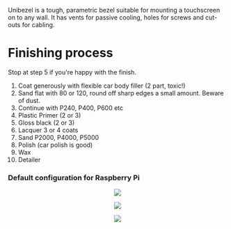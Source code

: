 Unibezel is a tough, parametric bezel suitable for mounting a touchscreen on to
any wall. It has vents for passive cooling, holes for screws and cut-outs for
cabling.

# Finishing process

Stop at step 5 if you're happy with the finish.

1. Coat generously with flexible car body filler (2 part, toxic!)
1. Sand flat with 80 or 120, round off sharp edges a small amount. Beware of dust.
1. Continue with P240, P400, P600 etc
1. Plastic Primer (2 or 3)
1. Gloss black (2 or 3)
1. Lacquer 3 or 4 coats
1. Sand P2000, P4000, P5000
1. Polish (car polish is good)
1. Wax
1. Detailer


### Default configuration for Raspberry Pi

<p align="center">
  <img src="https://github.com/naggie/unibezel/raw/master/etc/3d-model.png">
</p>

<p align="center">
  <img src="https://github.com/naggie/unibezel/raw/master/etc/pi-mounted.jpg">
</p>

<p align="center">
  <img src="https://github.com/naggie/unibezel/raw/master/etc/pi-behind.jpg">
</p>

